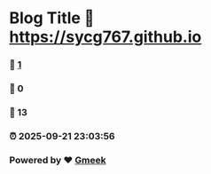 # Blog Title :link: https://sycg767.github.io 
### :page_facing_up: [1](https://sycg767.github.io/tag.html) 
### :speech_balloon: 0 
### :hibiscus: 13 
### :alarm_clock: 2025-09-21 23:03:56 
### Powered by :heart: [Gmeek](https://github.com/Meekdai/Gmeek)
